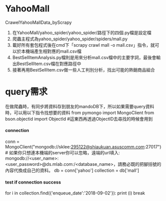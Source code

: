 # YahooMall
CrawelYahooMallData_byScrapy

1. 在YahooMall/yahoo_spider/yahoo_spider/路徑下的四個.py檔是設定檔
2. 爬蟲主程式為yahoo_spider/yahoo_spider/spiders/mall.py
3. 載好所有套包程式後在cmd下「scrapy crawl mall -o mall.csv」指令，就可以於本機端產生相對應的mall.csv檔
4. BestSellItemAnalysis.py檔則是用來分析mall.csv檔中的主要字詞，最後會輸出BestSellItem.csv檔在對應路徑中
5. 接著再用BestSellItem.csv做一些人工判別分析，找出可能的熱銷商品組合

# query需求
在做爬蟲時，有同步將資料存到朋友的mandoDB下，所以如果需要query資料時，可以用以下指令找想要的資料
from pymongo import MongoClient
from bson.objectid import ObjectId #這東西再透過ObjectID去尋找的時候會用到

#### connection
conn = MongoClient("mongodb://sklee:295122@shiaukuan.asuscomm.com:27017") # 如果你只想連本機端的server你可以忽略，遠端的url填入: mongodb://<user_name>:<user_password>@ds<xxxxxx>.mlab.com:<xxxxx>/<database_name>，請務必既的把腳括號的內容代換成自己的資料。
db = conn['yahoo']
collection = db['mall']

#### test if connection success
for i in collection.find({'enqueue_date':'2018-09-02'}):
    print (i)
    break
